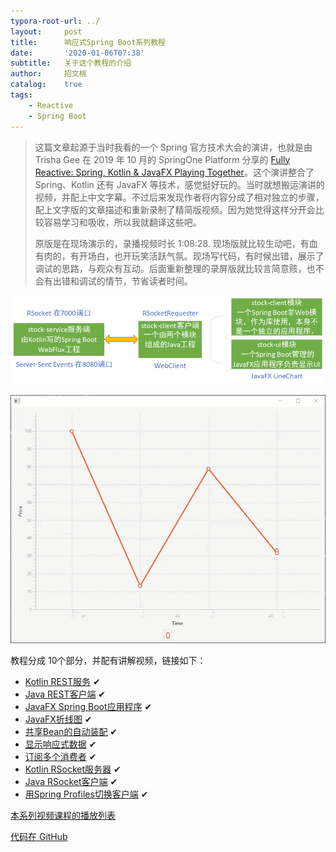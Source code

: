 ```yaml
---
typora-root-url: ../
layout:     post
title:      响应式Spring Boot系列教程
date:       '2020-01-06T07:38'
subtitle:   关于这个教程的介绍
author:     招文桃
catalog:    true
tags:
    - Reactive
    - Spring Boot
---
```




> 这篇文章起源于当时我看的一个 Spring 官方技术大会的演讲，也就是由 Trisha Gee 在 2019 年 10 月的 SpringOne Platform 分享的 [Fully Reactive: Spring, Kotlin & JavaFX Playing Together](https://youtu.be/Lse51SpfKHo)。这个演讲整合了 Spring、Kotlin 还有 JavaFX 等技术，感觉挺好玩的。当时就想搬运演讲的视频，并配上中文字幕。不过后来发现作者将内容分成了相对独立的步骤，配上文字版的文章描述和重新录制了精简版视频。因为她觉得这样分开会比较容易学习和吸收，所以我就翻译这些吧。
>
> 原版是在现场演示的，录播视频时长 1:08:28. 现场版就比较生动吧，有血有肉的，有开场白，也开玩笑活跃气氛。现场写代码，有时候出错，展示了调试的思路，与观众有互动。后面重新整理的录屏版就比较言简意赅，也不会有出错和调试的情节，节省读者时间。<!--more-->



![image-20200112205309462](/img/image-20200112205309462.png)



![JavaFX_LineChart](/img/JavaFX_LineChart.gif)



教程分成 10个部分，并配有讲解视频，链接如下：

- [Kotlin REST服务](https://www.bilibili.com/video/av80335114) ✔ <!--more-->
- [Java REST客户端](https://www.bilibili.com/video/av81233693) ✔
- [JavaFX Spring Boot应用程序](https://www.bilibili.com/video/av82672621) ✔
- [JavaFX折线图](https://www.bilibili.com/video/av82699140) ✔
- [共享Bean的自动装配](https://www.bilibili.com/video/av82716219) ✔
- [显示响应式数据](https://www.bilibili.com/video/av82719124) ✔
- [订阅多个消费者](https://www.bilibili.com/video/av82741617) ✔
- [Kotlin RSocket服务器](https://www.bilibili.com/video/av82749016) ✔
- [Java RSocket客户端](https://www.bilibili.com/video/av82756397) ✔
- [用Spring Profiles切换客户端](https://www.bilibili.com/video/av82762131) ✔



[本系列视频课程的播放列表](https://www.bilibili.com/medialist/detail/ml796846209)

[代码在 GitHub](https://github.com/zwt-io/rsb)

